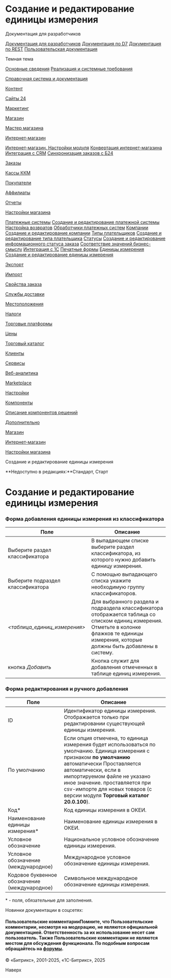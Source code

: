 # Создание и редактирование единицы измерения

Документация для разработчиков

[Документация для разработчиков](https://dev.1c-bitrix.ru/api_help/)
[Документация по D7](https://dev.1c-bitrix.ru/api_d7/)
[Документация по REST](https://dev.1c-bitrix.ru/rest_help/)
[Пользовательская документация](https://dev.1c-bitrix.ru/user_help/)

Темная тема

[Основные сведения](/user_help/index.php)
[Реализация и системные требования](/user_help/reqintro.php)

[Справочная система и документация](/user_help/help/index.php)

[Контент](/user_help/content/index.php)

[Сайты 24](/user_help/sites24/index.php)

[Маркетинг](/user_help/marketing/index.php)

[Магазин](/user_help/store/index.php)

[Мастер магазина](/user_help/store/storeassist.php)

[Интернет-магазин](/user_help/store/sale/index.php)

[Интернет-магазин. Настройки модуля](/user_help/store/sale/settings_sale.php)
[Конвертация интернет-магазина](/user_help/store/sale/sale_converter.php)
[Интеграция с CRM](/user_help/store/sale/sale_crm.php)
[Синхронизация заказов с Б24](/user_help/store/sale/sale_order_crm.php)

[Заказы](/user_help/store/sale/orders/index.php)

[Кассы ККМ](/user_help/store/sale/cashbox/index.php)

[Покупатели](/user_help/store/sale/user_accounts/index.php)

[Аффилиаты](/user_help/store/sale/affiliates/index.php)

[Отчеты](/user_help/store/sale/statistic/index.php)

[Настройки магазина](/user_help/store/sale/settings/index.php)

[Платежные системы](/user_help/store/sale/settings/sale_pay_system.php)
[Создание и редактирование платежной системы](/user_help/store/sale/settings/sale_pay_system_edit.php)
[Настройка возвратов](/user_help/store/sale/settings/sale_ps_handler_refund.php)
[Обработчики платежных систем](/user_help/store/sale/settings/sale_pay_system_file.php)
[Компании](/user_help/store/sale/settings/sale_company.php)
[Создание и редактирование компании](/user_help/store/sale/settings/sale_company_edit.php)
[Типы плательщиков](/user_help/store/sale/settings/sale_person_type.php)
[Создание и редактирование типа плательщика](/user_help/store/sale/settings/sale_person_type_edit.php)
[Статусы](/user_help/store/sale/settings/sale_status.php)
[Создание и редактирование информационного статуса заказа](/user_help/store/sale/settings/sale_status_edit.php)
[Соответствие значений бизнес-смыслу](/user_help/store/sale/settings/sale_business_value.php)
[Интеграция с 1С](/user_help/store/sale/settings/1c_admin.php)
[Печатные формы](/user_help/store/sale/settings/print_form.php)
[Единицы измерения](/user_help/store/sale/settings/cat_measure_list.php)
[Создание и редактирование единицы измерения](/user_help/store/sale/settings/cat_measure_edit.php)

[Экспорт](/user_help/store/sale/settings/export/index.php)

[Импорт](/user_help/store/sale/settings/import/index.php)

[Свойства заказа](/user_help/store/sale/settings/order_props/index.php)

[Службы доставки](/user_help/store/sale/settings/delivery/index.php)

[Местоположения](/user_help/store/sale/settings/location2/index.php)

[Налоги](/user_help/store/sale/settings/tax/index.php)

[Торговые платформы](/user_help/store/sale/settings/trandingplatforms/index.php)

[Цены](/user_help/store/sale/settings/prices/index.php)

[Торговый каталог](/user_help/store/catalog/index.php)

[Клиенты](/user_help/clients/index.php)

[Сервисы](/user_help/service/index.php)

[Веб-аналитика](/user_help/statistic/index.php)

[Marketplace](/user_help/marketplace/index.php)

[Настройки](/user_help/settings/index.php)

[Компоненты](/user_help/components/index.php)

[Описание компонентов решений](/user_help/description_decisions/index.php)

[Дополнительно](/user_help/additional/index.php)

[Магазин](/user_help/store/index.php)

[Интернет-магазин](/user_help/store/sale/index.php)

[Настройки магазина](/user_help/store/sale/settings/index.php)

Создание и редактирование единицы измерения

**Недоступно в редакциях:**Стандарт, Старт

# Создание и редактирование единицы измерения

### Форма добавления единицы измерения из классификатора

| Поле | Описание |
| --- | --- |
| Выберите раздел классификатора | В выпадающем списке выберите раздел классификатора, из которого нужно добавить единицу измерения. |
| Выберите подраздел классификатора | С помощью выпадающего списка укажите необходимую группу классификаторов. |
| *<таблица\_единиц\_измерения>* | Для выбранного раздела и подраздела классификатора отображается таблица со списком единиц измерения.   Отметьте в колонке флажков те единицы измерения, которые должны быть добавлены в систему. |
| кнопка *Добавить* | Кнопка служит для добавления отмеченных в таблице единиц измерения. |

### Форма редактирования и ручного добавления

| Поле | Описание |
| --- | --- |
| ID | Идентификатор единицы измерения. Отображается только при редактировании существующей единицы измерения. |
| По умолчанию | Если опция отмечена, то единица измерения будет использоваться по умолчанию.   Единица измерения с признаком **по умолчанию**  автоматически    Проставляется автоматически, если в импортируемом файле не указано иное значение. проставляется при csv-импорте для новых товаров (с версии модуля **Торговый каталог 20.0.100**). |
| Код\* | Код единицы измерения в ОКЕИ. |
| Наименование единицы измерения\* | Наименование единицы измерения в ОКЕИ. |
| Условное обозначение | Национальное условное обозначение единицы измерения. |
| Условное обозначение (международное) | Международное условное обозначение единицы измерения. |
| Кодовое буквенное обозначение (международное) | Символьное международное обозначение единицы измерения. |

\* - поля, обязательные для заполнения.

Новинки документации в соцсетях:

#### Пользовательские комментарииПомните, что Пользовательские комментарии, несмотря на модерацию, не являются официальной документацией. Ответственность за их использование несет сам пользователь. Также Пользовательские комментарии не являются местом для обсуждения функционала. По подобным вопросам обращайтесь на [форумы](http://dev.1c-bitrix.ru/community/forums/group1/).

© «Битрикс», 2001-2025, «1С-Битрикс», 2025

Наверх